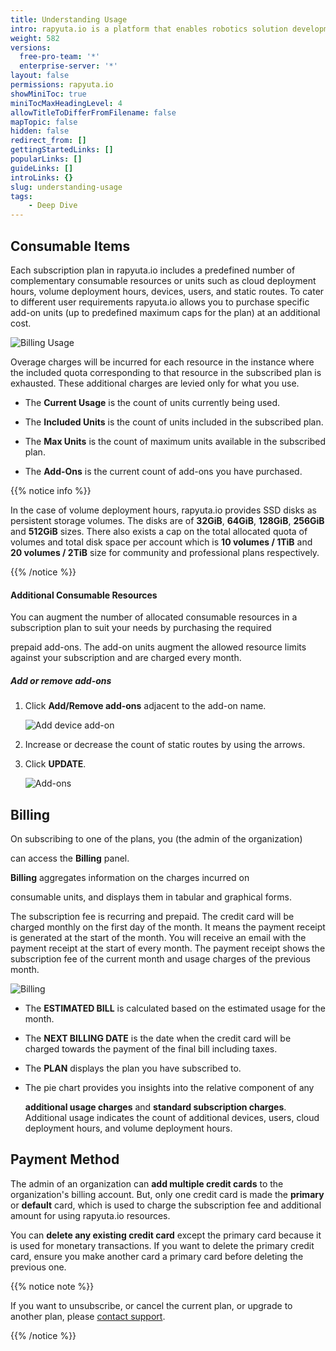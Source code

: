 ```yaml
---
title: Understanding Usage
intro: rapyuta.io is a platform that enables robotics solution development by providing the necessary software infrastructure and facilitating the interaction between multiple stakeholders who contribute to the solution development.
weight: 582
versions:
  free-pro-team: '*'
  enterprise-server: '*'
layout: false
permissions: rapyuta.io
showMiniToc: true
miniTocMaxHeadingLevel: 4
allowTitleToDifferFromFilename: false
mapTopic: false
hidden: false
redirect_from: []
gettingStartedLinks: []
popularLinks: []
guideLinks: []
introLinks: {}
slug: understanding-usage
tags:
    - Deep Dive
---
```

## Consumable Items

Each subscription plan in rapyuta.io includes a predefined number of complementary consumable resources or units such as cloud deployment hours, volume deployment hours, devices, users, and static routes. To cater to different user requirements rapyuta.io allows you to purchase specific add-on units (up to predefined maximum caps for the plan) at an additional cost.



![Billing Usage](/images/pricing/billing/billing-usage.png?classes=border,shadow&width=50pc)



Overage charges will be incurred for each resource in the instance where the included quota corresponding to that resource in the subscribed plan is exhausted. These additional charges are levied only for what you use.



* The **Current Usage** is the count of units currently being used.

* The **Included Units** is the count of units included in the subscribed plan.

* The **Max Units** is the count of maximum units available in the subscribed plan.

* The **Add-Ons** is the current count of add-ons you have purchased.



{{% notice info %}}

In the case of volume deployment hours, rapyuta.io provides SSD disks as persistent storage volumes. The disks are of **32GiB**, **64GiB**, **128GiB**, **256GiB** and **512GiB** sizes. There also exists a cap on the total allocated quota of volumes and total disk space per account which is **10 volumes / 1TiB** and **20 volumes / 2TiB** size for community and professional plans respectively.

{{% /notice %}}



#### Additional Consumable Resources

You can augment the number of allocated consumable resources in a subscription plan to suit your needs by purchasing the required

prepaid add-ons. The add-on units augment the allowed resource limits against your subscription and are charged every month.



##### Add or remove add-ons



1. Click **Add/Remove add-ons** adjacent to the add-on name.

   ![Add device add-on](/images/pricing/billing/add-route-addon.png?classes=border,shadow&width=50pc)

2. Increase or decrease the count of static routes by using the arrows.

3. Click **UPDATE**.

   ![Add-ons](/images/pricing/billing/increase-addon-count.png?classes=border,shadow&width=50pc)



## Billing

On subscribing to one of the plans, you (the admin of the organization)

can access the **Billing** panel.

**Billing** aggregates information on the charges incurred on

consumable units, and displays them in tabular and graphical forms.



The subscription fee is recurring and prepaid. The credit card will be charged monthly on the first day of the month. It means the payment receipt is generated at the start of the month. You will receive an email with the payment receipt at the start of every month. The payment receipt shows the subscription fee of the current month and usage charges of the previous month.



![Billing](/images/pricing/billing/billing-chart.png?classes=border,shadow&width=50pc)



* The **ESTIMATED BILL** is calculated based on the estimated usage for the month.

* The **NEXT BILLING DATE** is the date when the credit card will be charged towards the payment of the final bill including taxes.

* The **PLAN** displays the plan you have subscribed to.

* The pie chart provides you insights into the relative component of any

  **additional usage charges** and **standard subscription charges**. Additional usage indicates the count of additional devices, users, cloud deployment hours, and volume deployment hours.



## Payment Method

The admin of an organization can **add multiple credit cards** to the organization's billing account. But, only one credit card is made the **primary** or **default** card, which is used to charge the subscription fee and additional amount for using rapyuta.io resources.



You can **delete any existing credit card** except the primary card because it is used for monetary transactions. If you want to delete the primary credit card, ensure you make another card a primary card before deleting the previous one.



{{% notice note %}}

If you want to unsubscribe, or cancel the current plan, or upgrade to another plan, please <a href="#" onclick="javascript:FreshWidget.show();">contact support</a>.

{{% /notice %}}
